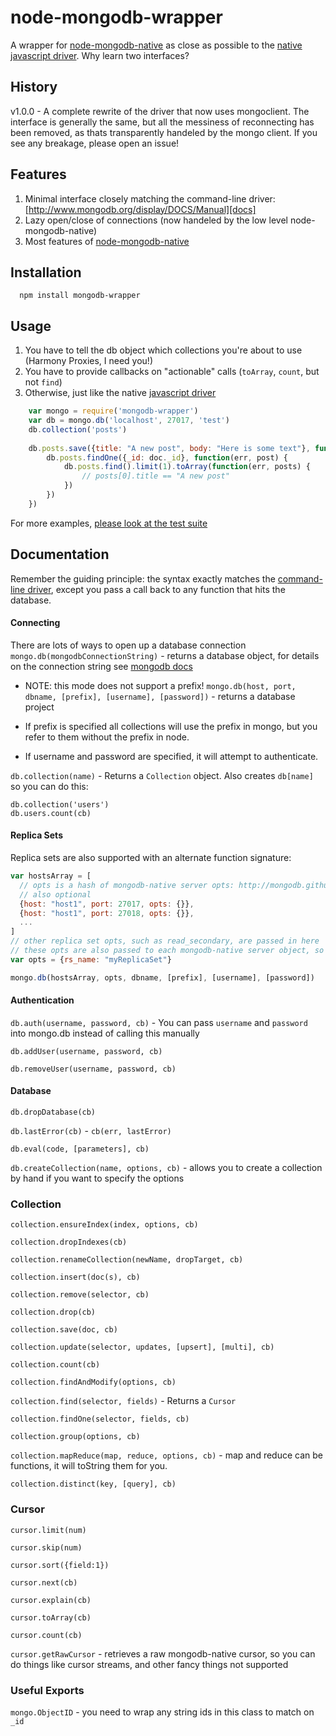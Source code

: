 [node-mongodb-native]: https://github.com/christkv/node-mongodb-native     
[javascript driver]: http://www.mongodb.org/display/DOCS/Manual
[docs]: http://www.mongodb.org/display/DOCS/Manual

# node-mongodb-wrapper

A wrapper for [node-mongodb-native][node-mongodb-native] as close as possible to the [native javascript driver][javascript driver]. Why learn two interfaces?


## History

v1.0.0 - A complete rewrite of the driver that now uses mongoclient. The interface is generally the same, but all the messiness
of reconnecting has been removed, as thats transparently handeled by the mongo client. If you see any breakage, please open an issue!

## Features

1. Minimal interface closely matching the command-line driver: [http://www.mongodb.org/display/DOCS/Manual][docs]
2. Lazy open/close of connections (now handeled by the low level node-mongodb-native)
3. Most features of [node-mongodb-native][node-mongodb-native]

## Installation

```
  npm install mongodb-wrapper
```

## Usage

1. You have to tell the db object which collections you're about to use (Harmony Proxies, I need you!)
2. You have to provide callbacks on "actionable" calls (`toArray`, `count`, but not `find`)
3. Otherwise, just like the native [javascript driver][javascript driver]

``` JavaScript
	var mongo = require('mongodb-wrapper')
	var db = mongo.db('localhost', 27017, 'test')
	db.collection('posts')
	
	db.posts.save({title: "A new post", body: "Here is some text"}, function(err, post) {
		db.posts.findOne({_id: doc._id}, function(err, post) {
			db.posts.find().limit(1).toArray(function(err, posts) {
				// posts[0].title == "A new post"
			})
		})
	})      
```

For more examples, [please look at the test suite](https://github.com/idottv/node-mongodb-wrapper/blob/master/lib/mongodb-wrapper.js)

## Documentation

Remember the guiding principle: the syntax exactly matches the [command-line driver][docs], except you pass a call back to any function that hits the database. 

#### Connecting

There are lots of ways to open up a database connection
`mongo.db(mongodbConnectionString)` - returns a database object, for details on the connection string see [mongodb docs](http://mongodb.github.com/node-mongodb-native/driver-articles/mongoclient.html)
* NOTE: this mode does not support a prefix!
`mongo.db(host, port, dbname, [prefix], [username], [password])` - returns a database project

* If prefix is specified all collections will use the prefix in mongo, but you refer to them without the prefix in node.
* If username and password are specified, it will attempt to authenticate. 

`db.collection(name)` - Returns a `Collection` object. Also creates `db[name]` so you can do this:
    
    db.collection('users')
    db.users.count(cb)

#### Replica Sets

Replica sets are also supported with an alternate function signature:
``` JavaScript
var hostsArray = [
  // opts is a hash of mongodb-native server opts: http://mongodb.github.com/node-mongodb-native/api-generated/server.html
  // also optional
  {host: "host1", port: 27017, opts: {}},
  {host: "host1", port: 27018, opts: {}},
  ...
]
// other replica set opts, such as read_secondary, are passed in here
// these opts are also passed to each mongodb-native server object, so you can have defaults for your servers
var opts = {rs_name: "myReplicaSet"}

mongo.db(hostsArray, opts, dbname, [prefix], [username], [password])
```
 

#### Authentication

`db.auth(username, password, cb)` - You can pass `username` and `password` into mongo.db instead of calling this manually

`db.addUser(username, password, cb)`

`db.removeUser(username, password, cb)`

#### Database 

`db.dropDatabase(cb)`

`db.lastError(cb)` - `cb(err, lastError)`

`db.eval(code, [parameters], cb)`

`db.createCollection(name, options, cb)` - allows you to create a collection by hand if you want to specify the options

### Collection

`collection.ensureIndex(index, options, cb)`

`collection.dropIndexes(cb)`

`collection.renameCollection(newName, dropTarget, cb)`

`collection.insert(doc(s), cb)`

`collection.remove(selector, cb)`

`collection.drop(cb)`

`collection.save(doc, cb)`

`collection.update(selector, updates, [upsert], [multi], cb)`

`collection.count(cb)`

`collection.findAndModify(options, cb)`

`collection.find(selector, fields)` - Returns a `Cursor`

`collection.findOne(selector, fields, cb)`

`collection.group(options, cb)`

`collection.mapReduce(map, reduce, options, cb)` - map and reduce can be functions, it will toString them for you. 

`collection.distinct(key, [query], cb)`

### Cursor

`cursor.limit(num)` 

`cursor.skip(num)`

`cursor.sort({field:1})`

`cursor.next(cb)`

`cursor.explain(cb)`

`cursor.toArray(cb)`

`cursor.count(cb)`

`cursor.getRawCursor` - retrieves a raw mongodb-native cursor, so you can do things like cursor streams, and other fancy things not supported

### Useful Exports

`mongo.ObjectID` - you need to wrap any string ids in this class to match on `_id`

